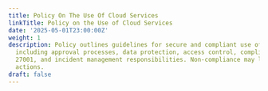 ```yaml
---
title: Policy On The Use Of Cloud Services
linkTitle: Policy on the Use of Cloud Services
date: '2025-05-01T23:00:00Z'
weight: 1
description: Policy outlines guidelines for secure and compliant use of cloud services,
  including approval processes, data protection, access control, compliance with ISO/IEC
  27001, and incident management responsibilities. Non-compliance may lead to disciplinary
  actions.
draft: false
---
```


<!-- Unsupported block type: unsupported -->